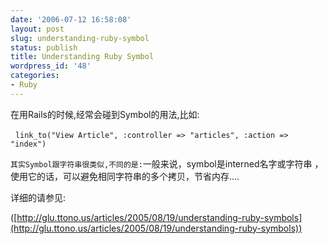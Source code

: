 ```yaml
---
date: '2006-07-12 16:58:08'
layout: post
slug: understanding-ruby-symbol
status: publish
title: Understanding Ruby Symbol
wordpress_id: '48'
categories:
- Ruby
---
```


在用Rails的时候,经常会碰到Symbol的用法,比如:




  `link_to("View Article", :controller => "articles", :action => "index")`




`其实Symbol跟字符串很类似,不同的是:`一般来说，symbol是interned名字或字符串 ，使用它的话，可以避免相同字符串的多个拷贝，节省内存....




详细的请参见:




([http://glu.ttono.us/articles/2005/08/19/understanding-ruby-symbols](http://glu.ttono.us/articles/2005/08/19/understanding-ruby-symbols))
